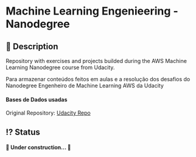 <!-- Explicação do projeto -->
 
<h1 align="left">Machine Learning Engenieering - Nanodegree</h1>
<h2 align="left"> 🧾 Description </h2>
<p align="left"> Repository with exercises and projects builded during the AWS Machine Learning Nanodegree course from Udacity.</p>
<p align="left"> Para armazenar conteúdos feitos em aulas e a resolução dos desafios do Nanodegree Engenheiro de Machine Learning AWS da Udacity</p>
<h4 align="left"> Bases de Dados usadas</h4>
<p align="left">Original Repository: <a href="https://github.com/udacity/nd009t-c1-intro-to-ml-templates" target="_blank" align = "center">Udacity Repo</a> </p>

 <!-- Status  -->
 <h2 align="left"> ⁉ Status </h2>
<h4 align="left"> 
	<p align="left">🚧 Under construction... 🚧</p>
</h4>


<!-- Technologies involved -->
<!--
<div align="left" class='container'>
	<h2 align="left"> 🛠 Tecnologias envolvidas</h2>
		<a href="https://www.python.org/" target="_blank" align = "left"> <img src="https://img.shields.io/badge/Python-3776AB?style=for-the-badge&logo=python&logoColor=white" width="120" height="30" alt="Python3" /></a>
		<a href="https://jupyter.org/" target="_blank" align = "left"> <img src="https://img.shields.io/badge/Jupyter-F37626.svg?&style=for-the-badge&logo=Jupyter&logoColor=white" width="120" height="30" alt="Jupyter" /></a>
		<a href="https://www.jetbrains.com/pt-br/pycharm/download/" target="_blank" align = "left"> <img src="https://img.shields.io/badge/RStudio-75AADB?style=for-the-badge&logo=RStudio&logoColor=white" width="120" height="30" alt="Pycharm" /></a>
	<a href="https://nbcgib.uesc.br/mirrors/cran/" target="_blank" align = "left"> <img src="https://img.shields.io/badge/pycharm-143?style=for-the-badge&logo=pycharm&logoColor=black&color=black&labelColor=green" width="120" height="30" alt="R" /></a>
	
	

</div>-->
						 
